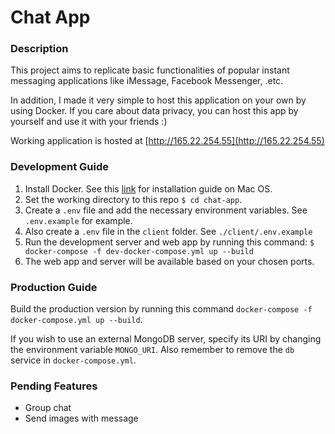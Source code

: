 # Chat App

### Description

This project aims to replicate basic functionalities of popular instant messaging applications like iMessage, Facebook Messenger, .etc.

In addition, I made it very simple to host this application on your own by using Docker. If you care about data privacy, you can host this app by yourself and use it with your friends :)

Working application is hosted at [http://165.22.254.55](http://165.22.254.55)

### Development Guide

1. Install Docker. See this [link](https://docs.docker.com/docker-for-mac/install/) for installation guide on Mac OS.
2. Set the working directory to this repo `$ cd chat-app`.
3. Create a `.env` file and add the necessary environment variables. See `.env.example` for example.
4. Also create a `.env` file in the `client` folder. See `./client/.env.example`
5. Run the development server and web app by running this command: `$ docker-compose -f dev-docker-compose.yml up --build`
6. The web app and server will be available based on your chosen ports.

### Production Guide

Build the production version by running this command `docker-compose -f docker-compose.yml up --build`.

If you wish to use an external MongoDB server, specify its URI by changing the environment variable `MONGO_URI`. Also remember to remove the `db` service in `docker-compose.yml`.

### Pending Features
- Group chat
- Send images with message